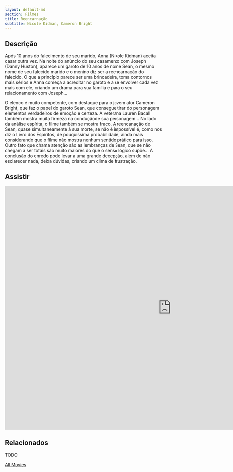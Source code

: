 ```yaml
---
layout: default-md
section: Filmes
title: Reencarnação
subtitle: Nicole Kidman, Cameron Bright
---
```


## Descrição
Após 10 anos do falecimento de seu marido, Anna (Nikole Kidman) aceita casar outra vez. Na noite do anúncio do seu casamento com Joseph (Danny Huston), aparece um garoto de 10 anos de nome Sean, o mesmo nome de seu falecido marido e o menino diz ser a reencarnação do falecido. O que a princípio parece ser uma brincadeira, toma contornos mais sérios e Anna começa a acreditar no garoto e a se envolver cada vez mais com ele, criando um drama para sua família e para o seu relacionamento com Joseph...

O elenco é muito competente, com destaque para o jovem ator Cameron Bright, que faz o papel do garoto Sean, que consegue tirar do personagem elementos verdadeiros de emoção e certeza. A veterana Lauren Bacall também mostra muita firmeza na conduçãode sua personagem... No lado da análise espírita, o filme também se mostra fraco. A reencanação de Sean, quase simultaneamente à sua morte, se não é impossível é, como nos diz o Livro dos Espíritos, de pouquíssima probabilidade, ainda mais considerando que o filme não mostra nenhum sentido prático para isso. Outro fato que chama atenção são as lembranças de Sean, que se não chegam a ser totais são muito maiores do que o senso lógico supõe... A conclusão do enredo pode levar a uma grande decepção, além de não esclarecer nada, deixa dúvidas, criando um clima de frustração.

## Assistir
<iframe width="1064" height="781" src="https://www.youtube.com/embed/pOP30Nkjkl4" frameborder="0" allow="accelerometer; autoplay; encrypted-media; gyroscope; picture-in-picture" allowfullscreen></iframe>

## Relacionados
TODO


<a href="/movies" class="button">All Movies</a>